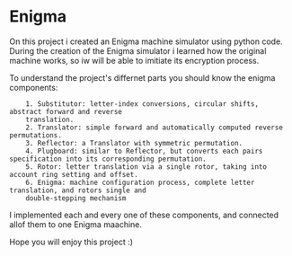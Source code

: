 # Enigma
On this project i created an Enigma machine simulator using python code.
During the creation of the Enigma simulator i learned how the original machine works, so iw will be able to imitiate its encryption process.

To understand the project's differnet parts you should know the enigma components:

        1. Substitutor: letter-index conversions, circular shifts, abstract forward and reverse
        translation.
        2. Translator: simple forward and automatically computed reverse permutations.
        3. Reflector: a Translator with symmetric permutation.
        4. Plugboard: similar to Reflector, but converts each pairs specification into its corresponding permutation.
        5. Rotor: letter translation via a single rotor, taking into account ring setting and offset.
        6. Enigma: machine configuration process, complete letter translation, and rotors single and
        double-stepping mechanism

I implemented each and every one of these components, and connected allof them to one Enigma maachine.

Hope you will enjoy this project :)
